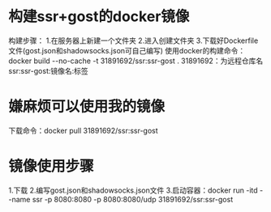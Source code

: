 # 构建ssr+gost的docker镜像
构建步骤：
1.在服务器上新建一个文件夹
2.进入创建文件夹
3.下载好Dockerfile文件(gost.json和shadowsocks.json可自己编写)
使用docker的构建命令：docker build --no-cache -t 31891692/ssr:ssr-gost .
  31891692：为远程仓库名
  ssr:ssr-gost:镜像名:标签

# 嫌麻烦可以使用我的镜像
下载命令：docker pull 31891692/ssr:ssr-gost

# 镜像使用步骤
1.下载
2.编写gost.json和shadowsocks.json文件
3.启动容器：docker run -itd --name ssr -p 8080:8080 -p 8080:8080/udp 31891692/ssr:ssr-gost
